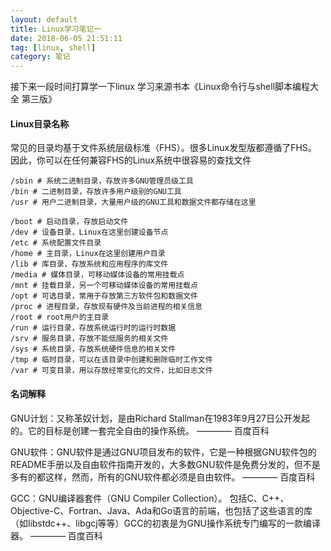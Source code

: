 ```yaml
---
layout: default
title: Linux学习笔记一
date: 2018-06-05 21:51:11
tag: [linux, shell]
category: 笔记
---
```


接下来一段时间打算学一下linux
学习来源书本《Linux命令行与shell脚本编程大全 第三版》


#### Linux目录名称

常见的目录均基于文件系统层级标准（FHS）。很多Linux发型版都遵循了FHS。
因此，你可以在任何兼容FHS的Linux系统中很容易的查找文件

```shell
/sbin # 系统二进制目录，存放许多GNU管理员级工具
/bin # 二进制目录，存放许多用户级别的GNU工具
/usr # 用户二进制目录，大量用户级的GNU工具和数据文件都存储在这里

/boot # 启动目录，存放启动文件
/dev # 设备目录，Linux在这里创建设备节点
/etc # 系统配置文件目录
/home # 主目录，Linux在这里创建用户目录
/lib # 库目录，存放系统和应用程序的库文件
/media # 媒体目录，可移动媒体设备的常用挂载点
/mnt # 挂载目录，另一个可移动媒体设备的常用挂载点
/opt # 可选目录，常用于存放第三方软件包和数据文件
/proc # 进程目录，存放现有硬件及当前进程的相关信息
/root # root用户的主目录
/run # 运行目录，存放系统运行时的运行时数据
/srv # 服务目录，存放不能低服务的相关文件
/sys # 系统目录，存放系统硬件信息的相关文件
/tmp # 临时目录，可以在该目录中创建和删除临时工作文件
/var # 可变目录，用以存放经常变化的文件，比如日志文件
```




#### 名词解释

GNU计划：又称革奴计划，是由Richard Stallman在1983年9月27日公开发起的。它的目标是创建一套完全自由的操作系统。 ———— 百度百科

GNU软件：GNU软件是通过GNU项目发布的软件，它是一种根据GNU软件包的README手册以及自由软件指南开发的，大多数GNU软件是免费分发的，但不是多有的都这样，然而，所有的GNU软件都必须是自由软件。 ———— 百度百科

GCC：GNU编译器套件（GNU Compiler Collection）。
包括C、C++、Objective-C、Fortran、Java、Ada和Go语言的前端，也包括了这些语言的库（如libstdc++、libgcj等等）GCC的初衷是为GNU操作系统专门编写的一款编译器。 ———— 百度百科

